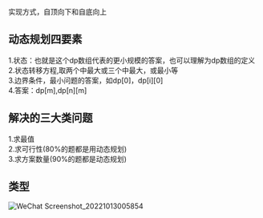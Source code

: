  实现方式，自顶向下和自底向上  
 ## 动态规划四要素
 1.状态：也就是这个dp数组代表的更小规模的答案，也可以理解为dp数组的定义  
 2.状态转移方程,取两个中最大或三个中最大，或最小等  
 3.边界条件，最小问题的答案，如dp[0]，dp[i][0]  
 4.答案：dp[m],dp[n][m]  
 ## 解决的三大类问题
 1.求最值  
 2.求可行性(80%的题都是用动态规划)  
 3.求方案数量(90%的题都是动态规划)  
 ## 类型
![WeChat Screenshot_20221013005854](https://user-images.githubusercontent.com/83968454/195463021-1107e307-5b0c-4f57-9be4-72477be85275.png)
